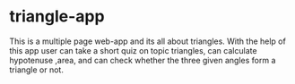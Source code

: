 # triangle-app
This is a multiple page web-app and its all about triangles. With the help of this app user can take a short quiz on topic triangles, can calculate hypotenuse ,area, and can check whether the three given angles form a triangle or not.

